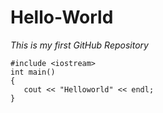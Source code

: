 # Hello-World
*This is my first GitHub Repository*

```
#include <iostream>
int main()
{
   cout << "Helloworld" << endl;
}
```
